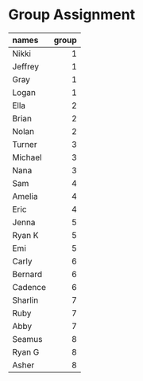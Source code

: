 # Group Assignment

| names   | group |
|:--------|------:|
| Nikki   |     1 |
| Jeffrey |     1 |
| Gray    |     1 |
| Logan   |     1 |
| Ella    |     2 |
| Brian   |     2 |
| Nolan   |     2 |
| Turner  |     3 |
| Michael |     3 |
| Nana    |     3 |
| Sam     |     4 |
| Amelia  |     4 |
| Eric    |     4 |
| Jenna   |     5 |
| Ryan K  |     5 |
| Emi     |     5 |
| Carly   |     6 |
| Bernard |     6 |
| Cadence |     6 |
| Sharlin |     7 |
| Ruby    |     7 |
| Abby    |     7 |
| Seamus  |     8 |
| Ryan G  |     8 |
| Asher   |     8 |
